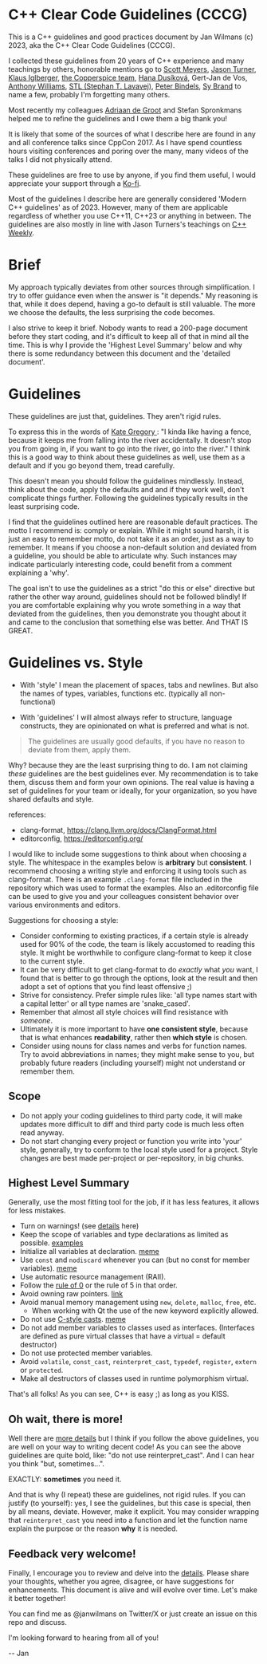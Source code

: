 # C++ Clear Code Guidelines (CCCG) 

This is a C++ guidelines and good practices document by Jan Wilmans (c) 2023, aka the C++ Clear Code Guidelines (CCCG).

I collected these guidelines from 20 years of C++ experience and many teachings by others, honorable mentions go to [Scott Meyers](https://www.youtube.com/watch?v=wQxj20X-tIU), [Jason Turner](https://www.youtube.com/@cppweekly), [Klaus Iglberger](https://www.youtube.com/watch?v=PEcy1vYHb8A), [the Copperspice team](https://www.youtube.com/@CopperSpice), [Hana Dusíková](https://www.youtube.com/watch?v=C9MWAXYdFSY), Gert-Jan de Vos, [Anthony Williams](https://www.youtube.com/watch?v=JvHZ_OECOFU),  [STL (Stephan T. Lavavej)](https://www.youtube.com/watch?v=JhgWFYfdIho), [Peter Bindels](https://www.youtube.com/watch?v=4V9QWHjRPMc), [Sy Brand](https://www.youtube.com/watch?v=MZo7k_IOCe8) to name a few, probably I'm forgetting many others. 

Most recently my colleagues [Adriaan de Groot](https://github.com/adriaandegroot/) and Stefan Spronkmans helped me to refine the guidelines and I owe them a big thank you!

It is likely that some of the sources of what I describe here are found in any and all conference talks since CppCon 2017. As I have spend countless hours visiting conferences and poring over the many, many videos of the talks I did not physically attend.

These guidelines are free to use by anyone, if you find them useful, I would appreciate your support through a [Ko-fi](https://ko-fi.com/janwilmans).

Most of the guidelines I describe here are generally considered 'Modern C++ guidelines' as of 2023. However, many of them are applicable regardless of whether you use C++11, C++23 or anything in between.
The guidelines are also mostly in line with Jason Turners's teachings on [C++ Weekly](https://www.youtube.com/@cppweekly). 

# Brief

My approach typically deviates from other sources through simplification. I try to offer guidance even when the answer is "it depends." My reasoning is that, while it does depend, having a go-to default is still valuable. The more we choose the defaults, the less surprising the code becomes.

I also strive to keep it brief. Nobody wants to read a 200-page document before they start coding, and it's difficult to keep all of that in mind all the time. This is why I provide the 'Highest Level Summary' below and why there is some redundancy between this document and the 'detailed document'.

# Guidelines

These guidelines are just that, guidelines. They aren't rigid rules.

To express this in the words of [Kate Gregory ](https://www.youtube.com/watch?v=MBRoCdtZOYg): "I kinda like having a fence, because it keeps me from falling into the river accidentally. It doesn't stop you from going in, if you want to go into the river, go into the river." I think this is a good way to think about these guidelines as well, use them as a default and if you go beyond them, tread carefully.

This doesn't mean you should follow the guidelines mindlessly. Instead, think about the code, apply the defaults and and if they work well, don't complicate things further. Following the guidelines typically results in the least surprising code.

I find that the guidelines outlined here are reasonable default practices.
The motto I recommend is: comply or explain. While it might sound harsh, it is just an easy to remember motto, do not take it as an order, just as a way to remember. It means if you choose a non-default solution and deviated from a guideline, you should be able to articulate why. Such instances may indicate particularly interesting code, could benefit from a comment explaining a 'why'. 

The goal isn't to use the guidelines as a strict "do this or else" directive but rather the other way around, guidelines should not be followed blindly!
If you are comfortable explaining why you wrote something in a way that deviated from the guidelines, then you 
demonstrate you thought about it and came to the conclusion that something else was better. And THAT IS GREAT.

# Guidelines vs. Style 

- With 'style' I mean the placement of spaces, tabs and newlines. But also the names of types, variables, functions etc. (typically all non-functional)

- With 'guidelines' I will almost always refer to structure, language constructs, they are opinionated on what is preferred and what is not.

> The guidelines are usually good defaults, if you have no reason to deviate from them, apply them. 

Why? because they are the least surprising thing to do.
I am not claiming _these_ guidelines are the best guidelines ever. My recommendation is to take them, discuss them and form your own opinions.
The real value is having a set of guidelines for your team or ideally, for your organization, so you have shared defaults and style.

references:

- clang-format, https://clang.llvm.org/docs/ClangFormat.html 
- editorconfig, https://editorconfig.org/ 

I would like to include some suggestions to think about when choosing a style.
The whitespace in the examples below is **arbitrary** but **consistent**. I recommend choosing a writing style and enforcing it using tools such as clang-format. 
There is an example `.clang-format` file included in the repository which was used to format the examples. Also an .editorconfig file can be used to  give you and your colleagues consistent behavior over various environments and editors.

Suggestions for choosing a style:

- Consider conforming to existing practices, if a certain style is already used for 90% of the code, the team is likely accustomed to reading this style. It might be worthwhile to configure clang-format to keep it close to the current style.
- It can be very difficult to get clang-format to do _exactly_ what _you_ want, I found that is better to go through the options, look at the result and then adopt a set of options that you find least offensive ;)
- Strive for consistency. Prefer simple rules like: 'all type names start with a capital letter' or all type names are 'snake_cased'.
- Remember that almost all style choices will find resistance with _someone_.
- Ultimately it is more important to have **one consistent style**, because that is what enhances **readability**, rather then **which style** is chosen.
- Consider using nouns for class names and verbs for function names. Try to avoid abbreviations in names; they might make sense to you, but probably future readers (including yourself) might not understand or remember them.

## Scope

- Do not apply your coding guidelines to third party code, it will make updates more difficult to diff and third party code is much less often read anyway.
- Do not start changing every project or function you write into 'your' style, generally, try to conform to the local style used for a project. Style changes are best made per-project or per-repository, in big chunks.

## Highest Level Summary

Generally, use the most fitting tool for the job, if it has less features, it allows for less mistakes.

-   Turn on warnings! (see [details](warnings.md) here)
-   Keep the scope of variables and type declarations as limited as possible. [examples](examples.md#keep-scope-as-limited-as-possible)
-   Initialize all variables at declaration. [meme](https://github.com/janwilmans/guidelines/assets/5933444/4592cf74-7957-46e8-8133-0d065bab56d8)
-   Use `const` and `nodiscard` whenever you can (but no const for member variables). [meme](https://github.com/janwilmans/guidelines/assets/5933444/e1f32720-76e9-41d2-a2cd-c7167a6fe881)
-   Use automatic resource management (RAII).
-   Follow the [rule of 0](https://en.cppreference.com/w/cpp/language/rule_of_three) or the rule of 5 in that order.
-   Avoid owning raw pointers. [link](https://en.cppreference.com/w/cpp/memory)
-   Avoid manual memory management using `new`, `delete`, `malloc`, `free`, etc.
    -   When working with Qt the use of the new keyword explicitly allowed.
-   Do not use [C-style casts](https://en.cppreference.com/w/cpp/language/explicit_cast). [meme](https://github.com/janwilmans/guidelines/assets/5933444/27784daa-1ed8-4d75-9482-0e3e2be1aae7)
-   Do not add member variables to classes used as interfaces. (Interfaces are defined as pure virtual classes that have a virtual = default destructor)
-   Do not use protected member variables.
-   Avoid `volatile`, `const_cast`, `reinterpret_cast`, `typedef`, `register`, `extern` or `protected`.
-   Make all destructors of classes used in runtime polymorphism virtual.

That's all folks! As you can see, C++ is easy ;) as long as you KISS.

## Oh wait, there is more!

Well there are [more details](guidelines_details.md) but I think if you follow the above guidelines, you are well on your way to writing decent code!
As you can see the above guidelines are quite bold, like: "do not use reinterpret_cast". 
And I can hear you think "but, sometimes...". 

EXACTLY: **sometimes** you need it.

And that is why (I repeat) these are guidelines, not rigid rules. 
If you can justify (to yourself): yes, I see the guidelines, but this case is special, then by all means, deviate. However, make it explicit. You may consider wrapping that `reinterpret_cast` you need into a function and let the function name explain the purpose or the reason **why** it is needed. 

## Feedback very welcome!

Finally, I encourage you to review and delve into the [details](guidelines_details.md). Please share your thoughts, whether you agree, disagree, or have suggestions for enhancements. This document is alive and will evolve over time. Let's make it better together!

You can find me as @janwilmans on Twitter/X or just create an issue on this repo and discuss.

I'm looking forward to hearing from all of you!

-- Jan
